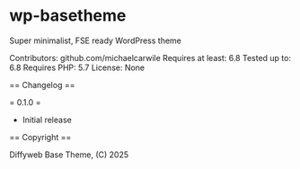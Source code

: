 # wp-basetheme
Super minimalist, FSE ready WordPress theme

Contributors: github.com/michaelcarwile
Requires at least: 6.8
Tested up to: 6.8
Requires PHP: 5.7
License: None

== Changelog ==

= 0.1.0 =
* Initial release

== Copyright ==

Diffyweb Base Theme, (C) 2025 
